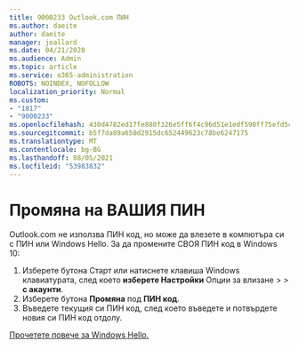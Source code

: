 ```yaml
---
title: 9000233 Outlook.com ПИН
ms.author: daeite
author: daeite
manager: joallard
ms.date: 04/21/2020
ms.audience: Admin
ms.topic: article
ms.service: o365-administration
ROBOTS: NOINDEX, NOFOLLOW
localization_priority: Normal
ms.custom:
- "1817"
- "9000233"
ms.openlocfilehash: 430d4782ed17fe880f326e5ff6f4c96d51e1edf590ff75efd5ce59fe4ee1c379
ms.sourcegitcommit: b5f7da89a650d2915dc652449623c78be6247175
ms.translationtype: MT
ms.contentlocale: bg-BG
ms.lasthandoff: 08/05/2021
ms.locfileid: "53983832"
---
```

# <a name="change-your-pin"></a>Промяна на ВАШИЯ ПИН

Outlook.com не използва ПИН код, но може да влезете в компютъра си с ПИН или Windows Hello. За да промените СВОЯ ПИН код в Windows 10:

1. Изберете бутона Старт или натиснете клавиша Windows клавиатурата, след което **изберете Настройки** Опции за влизане  >    >  **с акаунти**.
2. Изберете бутона **Промяна** под **ПИН код**.
3. Въведете текущия си ПИН код, след което въведете и потвърдете новия си ПИН код отдолу.

[Прочетете повече за Windows Hello.](https://support.microsoft.com/help/17215/)